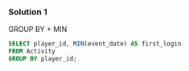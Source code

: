 ### Solution 1

GROUP BY + MIN

```sql
SELECT player_id, MIN(event_date) AS first_login
FROM Activity
GROUP BY player_id;
```
